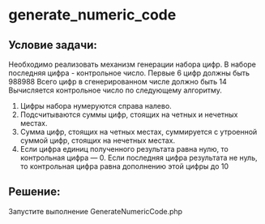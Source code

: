 # generate_numeric_code
## Условие задачи:
Необходимо реализовать механизм генерации набора цифр.
В наборе последняя цифра - контрольное число.
Первые 6 цифр должны быть 988988 Всего цифр в сгенерированном числе должно быть 14 Вычисляется контрольное число по следующему алгоритму.
1. Цифры набора нумеруются справа налево.
2. Подсчитываются суммы цифр, стоящих на четных и нечетных местах.
3. Сумма цифр, стоящих на четных местах, суммируется с утроенной суммой цифр, стоящих на нечетных местах.
4. Если цифра единиц полученного результата равна нулю, то контрольная цифра — 0. Если последняя цифра результата не нуль, то контрольная цифра равна дополнению этой цифры до 10

## Решение:
Запустите выполнение GenerateNumericCode.php
